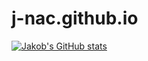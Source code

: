 # j-nac.github.io

[![Jakob's GitHub stats](https://github-readme-stats.vercel.app/api?username=j-nac)](https://github.com/anuraghazra/github-readme-stats)
